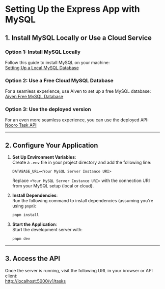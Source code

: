 # Setting Up the Express App with MySQL

## 1. Install MySQL Locally or Use a Cloud Service

### Option 1: Install MySQL Locally

Follow this guide to install MySQL on your machine:  
[Setting Up a Local MySQL Database](https://www.prisma.io/dataguide/mysql/setting-up-a-local-mysql-database)

### Option 2: Use a Free Cloud MySQL Database

For a seamless experience, use Aiven to set up a free MySQL database:  
[Aiven Free MySQL Database](https://aiven.io/free-mysql-database)

### Option 3: Use the deployed version

For an even more seamless experience, you can use the deployed API:  
[Nooro Task API](https://nooro-api-cxa5e9bacmajc7ay.eastus-01.azurewebsites.net/v1/tasks)

---

## 2. Configure Your Application

1. **Set Up Environment Variables**:  
   Create a `.env` file in your project directory and add the following line:

   ```env
   DATABASE_URL=<Your MySQL Server Instance URI>
   ```

   Replace `<Your MySQL Server Instance URI>` with the connection URI from your MySQL setup (local or cloud).

2. **Install Dependencies**:  
   Run the following command to install dependencies (assuming you're using `pnpm`):

   ```bash
   pnpm install
   ```

3. **Start the Application**:  
   Start the development server with:
   ```bash
   pnpm dev
   ```

---

## 3. Access the API

Once the server is running, visit the following URL in your browser or API client:  
[http://localhost:5000/v1/tasks](http://localhost:5000/v1/tasks)

